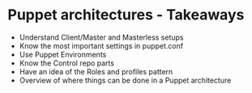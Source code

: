 # Puppet architectures - Takeaways

- Understand Client/Master and Masterless setups
- Know the most important settings in puppet.conf
- Use Puppet Environments
- Know the Control repo parts
- Have an idea of the Roles and profiles pattern
- Overview of where things can be done in a Puppet architecture
